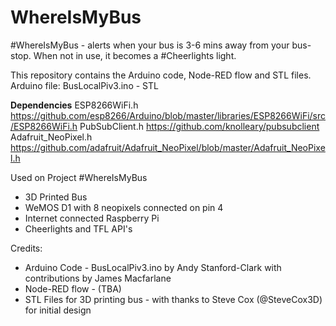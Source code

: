 # WhereIsMyBus
#WhereIsMyBus - alerts when your bus is 3-6 mins away from your bus-stop.
When not in use, it becomes a #Cheerlights light.

This repository contains the Arduino code, Node-RED flow and STL files.
Arduino file: BusLocalPiv3.ino -
STL 


<b>Dependencies</B>
ESP8266WiFi.h https://github.com/esp8266/Arduino/blob/master/libraries/ESP8266WiFi/src/ESP8266WiFi.h
PubSubClient.h https://github.com/knolleary/pubsubclient
Adafruit_NeoPixel.h https://github.com/adafruit/Adafruit_NeoPixel/blob/master/Adafruit_NeoPixel.h




Used on Project #WhereIsMyBus
  - 3D Printed Bus
  - WeMOS D1 with 8 neopixels connected on pin 4 
  - Internet connected Raspberry Pi
  - Cheerlights and TFL API's

Credits: 
  - Arduino Code - BusLocalPiv3.ino by Andy Stanford-Clark with contributions by James Macfarlane
  - Node-RED flow - (TBA)
  - STL Files for 3D printing bus - with thanks to Steve Cox (@SteveCox3D) for initial design

